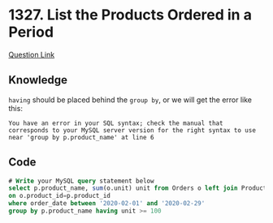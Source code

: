 # 1327. List the Products Ordered in a Period

[Question Link](https://leetcode.com/problems/list-the-products-ordered-in-a-period/)
## Knowledge
`having` should be placed behind the `group by`, or we will get the error like this:
```
You have an error in your SQL syntax; check the manual that corresponds to your MySQL server version for the right syntax to use near 'group by p.product_name' at line 6
```
## Code
```sql
# Write your MySQL query statement below
select p.product_name, sum(o.unit) unit from Orders o left join Products p
on o.product_id=p.product_id
where order_date between '2020-02-01' and '2020-02-29'
group by p.product_name having unit >= 100
```
